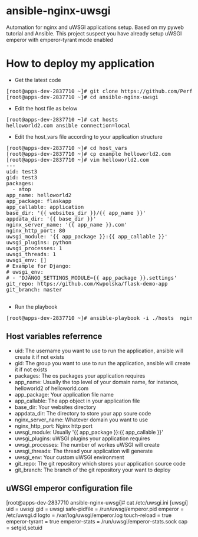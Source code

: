 # ansible-nginx-uwsgi
Automation for nginx and uWSGI applications setup. Based on my pyweb tutorial and Ansible. This project suspect you have already setup uWSGI emperor with emperor-tyrant mode enabled

# How to deploy my application
* Get the latest code
<pre>
[root@apps-dev-2837710 ~]# git clone https://github.com/PerfectiisShit/ansible-nginx-uwsgi.git
[root@apps-dev-2837710 ~]# cd ansible-nginx-uwsgi
</pre>

* Edit the host file as below
<pre>
[root@apps-dev-2837710 ~]# cat hosts
helloworld2.com ansible_connection=local
</pre>

* Edit the host_vars file according to your application structure
<pre>
[root@apps-dev-2837710 ~]# cd host_vars
[root@apps-dev-2837710 ~]# cp example helloworld2.com
[root@apps-dev-2837710 ~]# vim helloworld2.com
---
uid: test3
gid: test3
packages:
  - atop
app_name: helloworld2
app_package: flaskapp
app_callable: application
base_dir: '{{ websites_dir }}/{{ app_name }}'
appdata_dir: '{{ base_dir }}'
nginx_server_name: '{{ app_name }}.com'
nginx_http_port: 80
uwsgi_module: '{{ app_package }}:{{ app_callable }}'
uwsgi_plugins: python
uwsgi_processes: 1
uwsgi_threads: 1
uwsgi_env: []
# Example for Django:
# uwsgi_env:
# - 'DJANGO_SETTINGS_MODULE={{ app_package }}.settings'
git_repo: https://github.com/Kwpolska/flask-demo-app
git_branch: master

</pre>

* Run the playbook
<pre>
[root@apps-dev-2837710 ~]# ansible-playbook -i ./hosts  nginx-uwsgi.yml  --limit "helloworld2.com"
</pre>


## Host variables referrence
* uid: The username you want to use to run the application, ansible will create it if not exists  
* gid: The group you want to use to run the application, ansible will create it if not exists  
* packages: The os packages your application requires
* app_name: Usually the top level of your domain name, for instance, helloworld2 of helloworld.com  
* app_package: Your application file name  
* app_callable: The app object in your application file  
* base_dir: Your websites directory  
* appdata_dir: The directory to store your app soure code  
* nginx_server_name: Whatever domain you want to use  
* nginx_http_port: Nginx http port  
* uwsgi_module: Usually '{{ app_package }}:{{ app_callable }}'  
* uwsgi_plugins: uWSGI plugins your application requires  
* uwsgi_processes: The number of workes uWSGI will create  
* uwsgi_threads: The thread your application will generate  
* uwsgi_env: Your custom uWSGI environment   
* git_repo: The git repository which stores your application source code  
* git_branch: The branch of the git repository your want to deploy  

## uWSGI emperor configuration file
[root@apps-dev-2837710 ansible-nginx-uwsgi]# cat /etc/uwsgi.ini
[uwsgi]
uid = uwsgi
gid = uwsgi
safe-pidfile = /run/uwsgi/emperor.pid
emperor = /etc/uwsgi.d
logto = /var/log/uwsgi/emperor.log
touch-reload = true
emperor-tyrant = true
emperor-stats = /run/uwsgi/emperor-stats.sock
cap = setgid,setuid


